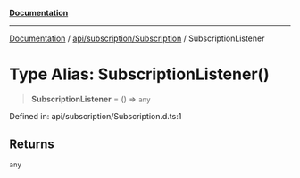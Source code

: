 [**Documentation**](../../../../index.md)

***

[Documentation](../../../../index.md) / [api/subscription/Subscription](../index.md) / SubscriptionListener

# Type Alias: SubscriptionListener()

> **SubscriptionListener** = () => `any`

Defined in: api/subscription/Subscription.d.ts:1

## Returns

`any`
